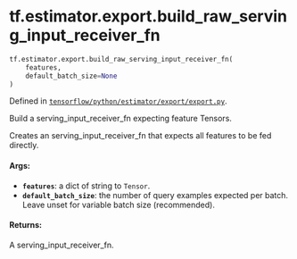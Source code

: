 <div itemscope itemtype="http://developers.google.com/ReferenceObject">
<meta itemprop="name" content="tf.estimator.export.build_raw_serving_input_receiver_fn" />
<meta itemprop="path" content="Stable" />
</div>

# tf.estimator.export.build_raw_serving_input_receiver_fn

``` python
tf.estimator.export.build_raw_serving_input_receiver_fn(
    features,
    default_batch_size=None
)
```



Defined in [`tensorflow/python/estimator/export/export.py`](https://www.tensorflow.org/code/tensorflow/python/estimator/export/export.py).

Build a serving_input_receiver_fn expecting feature Tensors.

Creates an serving_input_receiver_fn that expects all features to be fed
directly.

#### Args:

* <b>`features`</b>: a dict of string to `Tensor`.
* <b>`default_batch_size`</b>: the number of query examples expected per batch.
      Leave unset for variable batch size (recommended).


#### Returns:

A serving_input_receiver_fn.